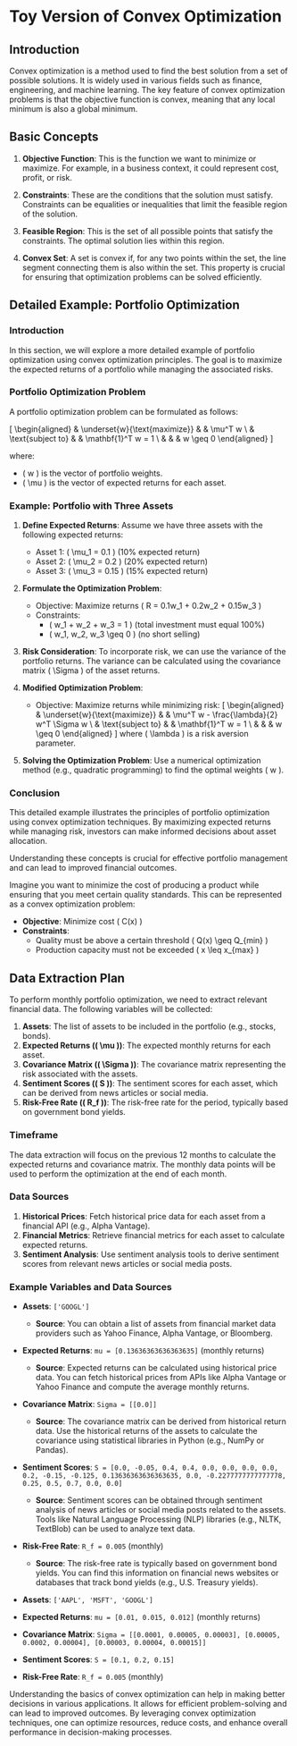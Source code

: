 # Toy Version of Convex Optimization

## Introduction

Convex optimization is a method used to find the best solution from a set of possible solutions. It is widely used in various fields such as finance, engineering, and machine learning. The key feature of convex optimization problems is that the objective function is convex, meaning that any local minimum is also a global minimum.

## Basic Concepts

1. **Objective Function**: This is the function we want to minimize or maximize. For example, in a business context, it could represent cost, profit, or risk.

2. **Constraints**: These are the conditions that the solution must satisfy. Constraints can be equalities or inequalities that limit the feasible region of the solution.

3. **Feasible Region**: This is the set of all possible points that satisfy the constraints. The optimal solution lies within this region.

4. **Convex Set**: A set is convex if, for any two points within the set, the line segment connecting them is also within the set. This property is crucial for ensuring that optimization problems can be solved efficiently.

## Detailed Example: Portfolio Optimization

### Introduction

In this section, we will explore a more detailed example of portfolio optimization using convex optimization principles. The goal is to maximize the expected returns of a portfolio while managing the associated risks.

### Portfolio Optimization Problem

A portfolio optimization problem can be formulated as follows:

\[
\begin{aligned}
& \underset{w}{\text{maximize}}
& & \mu^T w \\
& \text{subject to}
& & \mathbf{1}^T w = 1 \\
& & & w \geq 0
\end{aligned}
\]

where:
- \( w \) is the vector of portfolio weights.
- \( \mu \) is the vector of expected returns for each asset.

### Example: Portfolio with Three Assets

1. **Define Expected Returns**: Assume we have three assets with the following expected returns:
   - Asset 1: \( \mu_1 = 0.1 \) (10% expected return)
   - Asset 2: \( \mu_2 = 0.2 \) (20% expected return)
   - Asset 3: \( \mu_3 = 0.15 \) (15% expected return)

2. **Formulate the Optimization Problem**:
   - Objective: Maximize returns \( R = 0.1w_1 + 0.2w_2 + 0.15w_3 \)
   - Constraints:
     - \( w_1 + w_2 + w_3 = 1 \) (total investment must equal 100%)
     - \( w_1, w_2, w_3 \geq 0 \) (no short selling)

3. **Risk Consideration**: To incorporate risk, we can use the variance of the portfolio returns. The variance can be calculated using the covariance matrix \( \Sigma \) of the asset returns.

4. **Modified Optimization Problem**:
   - Objective: Maximize returns while minimizing risk:
   \[
   \begin{aligned}
   & \underset{w}{\text{maximize}}
   & & \mu^T w - \frac{\lambda}{2} w^T \Sigma w \\
   & \text{subject to}
   & & \mathbf{1}^T w = 1 \\
   & & & w \geq 0
   \end{aligned}
   \]
   where \( \lambda \) is a risk aversion parameter.

5. **Solving the Optimization Problem**: Use a numerical optimization method (e.g., quadratic programming) to find the optimal weights \( w \).

### Conclusion

This detailed example illustrates the principles of portfolio optimization using convex optimization techniques. By maximizing expected returns while managing risk, investors can make informed decisions about asset allocation.

Understanding these concepts is crucial for effective portfolio management and can lead to improved financial outcomes.

Imagine you want to minimize the cost of producing a product while ensuring that you meet certain quality standards. This can be represented as a convex optimization problem:

- **Objective**: Minimize cost \( C(x) \)
- **Constraints**: 
  - Quality must be above a certain threshold \( Q(x) \geq Q_{min} \)
  - Production capacity must not be exceeded \( x \leq x_{max} \)

## Data Extraction Plan

To perform monthly portfolio optimization, we need to extract relevant financial data. The following variables will be collected:

1. **Assets**: The list of assets to be included in the portfolio (e.g., stocks, bonds).
2. **Expected Returns (\( \mu \))**: The expected monthly returns for each asset.
3. **Covariance Matrix (\( \Sigma \))**: The covariance matrix representing the risk associated with the assets.
4. **Sentiment Scores (\( S \))**: The sentiment scores for each asset, which can be derived from news articles or social media.
5. **Risk-Free Rate (\( R_f \))**: The risk-free rate for the period, typically based on government bond yields.

### Timeframe

The data extraction will focus on the previous 12 months to calculate the expected returns and covariance matrix. The monthly data points will be used to perform the optimization at the end of each month.

### Data Sources

1. **Historical Prices**: Fetch historical price data for each asset from a financial API (e.g., Alpha Vantage).
2. **Financial Metrics**: Retrieve financial metrics for each asset to calculate expected returns.
3. **Sentiment Analysis**: Use sentiment analysis tools to derive sentiment scores from relevant news articles or social media posts.

### Example Variables and Data Sources

- **Assets**: `['GOOGL']`
  - **Source**: You can obtain a list of assets from financial market data providers such as Yahoo Finance, Alpha Vantage, or Bloomberg.

- **Expected Returns**: `mu = [0.13636363636363635]` (monthly returns)
  - **Source**: Expected returns can be calculated using historical price data. You can fetch historical prices from APIs like Alpha Vantage or Yahoo Finance and compute the average monthly returns.

- **Covariance Matrix**: `Sigma = [[0.0]]`
  - **Source**: The covariance matrix can be derived from historical return data. Use the historical returns of the assets to calculate the covariance using statistical libraries in Python (e.g., NumPy or Pandas).

- **Sentiment Scores**: `S = [0.0, -0.05, 0.4, 0.4, 0.0, 0.0, 0.0, 0.0, 0.2, -0.15, -0.125, 0.13636363636363635, 0.0, -0.2277777777777778, 0.25, 0.5, 0.7, 0.0, 0.0]`
  - **Source**: Sentiment scores can be obtained through sentiment analysis of news articles or social media posts related to the assets. Tools like Natural Language Processing (NLP) libraries (e.g., NLTK, TextBlob) can be used to analyze text data.

- **Risk-Free Rate**: `R_f = 0.005` (monthly)
  - **Source**: The risk-free rate is typically based on government bond yields. You can find this information on financial news websites or databases that track bond yields (e.g., U.S. Treasury yields).

- **Assets**: `['AAPL', 'MSFT', 'GOOGL']`
- **Expected Returns**: `mu = [0.01, 0.015, 0.012]` (monthly returns)
- **Covariance Matrix**: `Sigma = [[0.0001, 0.00005, 0.00003], [0.00005, 0.0002, 0.00004], [0.00003, 0.00004, 0.00015]]`
- **Sentiment Scores**: `S = [0.1, 0.2, 0.15]`
- **Risk-Free Rate**: `R_f = 0.005` (monthly)

Understanding the basics of convex optimization can help in making better decisions in various applications. It allows for efficient problem-solving and can lead to improved outcomes. By leveraging convex optimization techniques, one can optimize resources, reduce costs, and enhance overall performance in decision-making processes.
